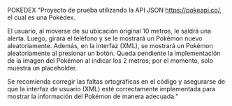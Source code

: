 POKEDEX
"Proyecto de prueba utilizando la API JSON https://pokeapi.co/, el cual es una Pokédex.

El usuario, al moverse de su ubicación original 10 metros, le saldrá una alerta. Luego, girará el teléfono y se le mostrará un Pokémon nuevo aleatoriamente. Además, en la interfaz (XML), se mostrará un Pokémon aleatoriamente al presionar un botón. Queda pendiente la implementación de la imagen del Pokémon al indicar los 2 metros; por el momento, solo muestra un placeholder.

Se recomienda corregir las faltas ortográficas en el código y asegurarse de que la interfaz de usuario (XML) esté correctamente implementada para mostrar la información del Pokémon de manera adecuada."
